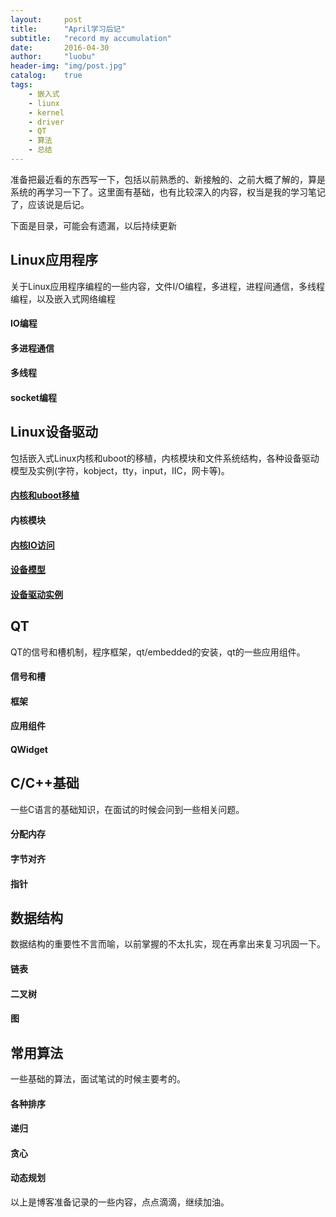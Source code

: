 ```yaml
---
layout:     post
title:      "April学习后记"
subtitle:   "record my accumulation"
date:       2016-04-30
author:     "luobu"
header-img: "img/post.jpg"
catalog:    true
tags:
    - 嵌入式
    - liunx
    - kernel
    - driver
    - QT
    - 算法
    - 总结
---
```


准备把最近看的东西写一下，包括以前熟悉的、新接触的、之前大概了解的，算是系统的再学习一下了。这里面有基础，也有比较深入的内容，权当是我的学习笔记了，应该说是后记。


下面是目录，可能会有遗漏，以后持续更新

## Linux应用程序

关于Linux应用程序编程的一些内容，文件I/O编程，多进程，进程间通信，多线程编程，以及嵌入式网络编程

#### IO编程

#### 多进程通信

#### 多线程

#### socket编程


## Linux设备驱动

包括嵌入式Linux内核和uboot的移植，内核模块和文件系统结构，各种设备驱动模型及实例(字符，kobject，tty，input，IIC，网卡等)。

#### [内核和uboot移植](http://www.eeluobu.com/blog/2016/05/01/kernel)

#### 内核模块

#### [内核IO访问](http://www.eeluobu.com/blog/2016/05/03/io)

#### [设备模型](http://www.eeluobu.com/blog/2016/05/02/device1)

#### [设备驱动实例](http://www.eeluobu.com/blog/2016/05/05/tty)

## QT

QT的信号和槽机制，程序框架，qt/embedded的安装，qt的一些应用组件。

#### 信号和槽

#### 框架

#### 应用组件

#### QWidget




## C/C++基础

一些C语言的基础知识，在面试的时候会问到一些相关问题。

#### 分配内存

#### 字节对齐

#### 指针


## 数据结构

数据结构的重要性不言而喻，以前掌握的不太扎实，现在再拿出来复习巩固一下。

#### 链表

#### 二叉树

#### 图



## 常用算法

一些基础的算法，面试笔试的时候主要考的。

#### 各种排序

#### 递归

#### 贪心

#### 动态规划

以上是博客准备记录的一些内容，点点滴滴，继续加油。



